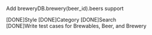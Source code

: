 Add breweryDB.brewery(beer_id).beers support    

[DONE]Style
[DONE]Category
[DONE]Search    
[DONE]Write test cases for Brewables, Beer, and Brewery
